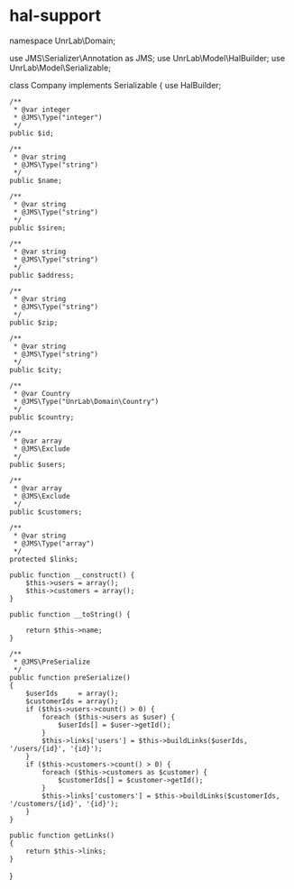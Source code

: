 # hal-support

namespace UnrLab\Domain;

use JMS\Serializer\Annotation as JMS;
use UnrLab\Model\HalBuilder;
use UnrLab\Model\Serializable;

class Company implements Serializable {
    use HalBuilder;
    
    /**
     * @var integer
     * @JMS\Type("integer")
     */
    public $id;
    
    /**
     * @var string
     * @JMS\Type("string")
     */
    public $name;
    
    /**
     * @var string
     * @JMS\Type("string")
     */
    public $siren;
    
    /**
     * @var string
     * @JMS\Type("string")
     */
    public $address;
    
    /**
     * @var string
     * @JMS\Type("string")
     */
    public $zip;
    
    /**
     * @var string
     * @JMS\Type("string")
     */
    public $city;
    
    /**
     * @var Country
     * @JMS\Type("UnrLab\Domain\Country")
     */
    public $country;
    
    /**
     * @var array
     * @JMS\Exclude
     */
    public $users;
    
    /**
     * @var array
     * @JMS\Exclude
     */
    public $customers;

    /**
     * @var string
     * @JMS\Type("array")
     */
    protected $links;
    
    public function __construct() {
        $this->users = array();
        $this->customers = array();
    }
    
    public function __toString() {
        
        return $this->name;
    }

    /**
     * @JMS\PreSerialize
     */
    public function preSerialize()
    {
        $userIds     = array();
        $customerIds = array();
        if ($this->users->count() > 0) {
            foreach ($this->users as $user) {
                $userIds[] = $user->getId();
            }
            $this->links['users'] = $this->buildLinks($userIds, '/users/{id}', '{id}');
        }
        if ($this->customers->count() > 0) {
            foreach ($this->customers as $customer) {
                $customerIds[] = $customer->getId();
            }
            $this->links['customers'] = $this->buildLinks($customerIds, '/customers/{id}', '{id}');
        }
    }

    public function getLinks()
    {
        return $this->links;
    }
}
